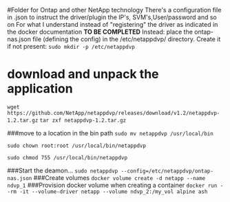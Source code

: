 #Folder for Ontap and other NetApp technology
There's a configuration file in .json to instruct the driver/plugin the IP's, SVM's,User/password and so on
For what I understand instead of "registering" the driver as indicated in the docker documentation
**TO BE COMPLETED**
Instead:
place the ontap-nas.json file (defining the config) in the /etc/netappdvp/ directory. Create it if not present: 
`sudo mkdir -p /etc/netappdvp`
# download and unpack the application
`wget https://github.com/NetApp/netappdvp/releases/download/v1.2/netappdvp-1.2.tar.gz`
`tar zxf netappdvp-1.2.tar.gz`

###move to a location in the bin path
`sudo mv netappdvp /usr/local/bin`

`sudo chown root:root /usr/local/bin/netappdvp`

`sudo chmod 755 /usr/local/bin/netappdvp`

###Start the deamon...
`sudo netappdvp --config=/etc/netappdvp/ontap-nas.json`
###Create volumes
`docker volume create -d netapp --name ndvp_1`
###Provision docker volume when creating a container
`docker run --rm -it --volume-driver netapp --volume ndvp_2:/my_vol alpine ash`
